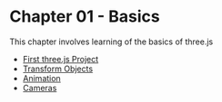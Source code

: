 # Chapter 01 - Basics
This chapter involves learning of the basics of three.js

 - [First three.js Project](https://github.com/DvbyDt/Learning-Three.js/tree/main/Chapter%2001-%20Basics/First%20Three.js%20Project/First%20Three.js%20Project)
 - [Transform Objects](https://github.com/DvbyDt/Learning-Three.js/tree/main/Chapter%2001-%20Basics/Transform%20objects/Transform%20objects)
 - [Animation](https://github.com/DvbyDt/Learning-Three.js/tree/main/Chapter%2001-%20Basics/Animations/Animations)
 - [Cameras](https://github.com/DvbyDt/Learning-Three.js/tree/main/Chapter%2001-%20Basics/Cameras/Cameras)
